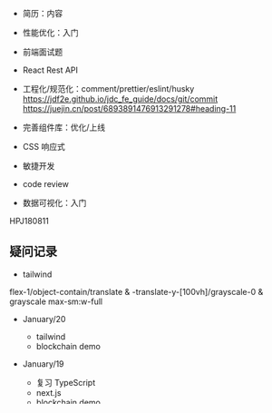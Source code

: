 - 简历：内容
- 性能优化：入门
- 前端面试题
- React Rest API

- 工程化/规范化：comment/prettier/eslint/husky
  https://jdf2e.github.io/jdc_fe_guide/docs/git/commit
  https://juejin.cn/post/6893891476913291278#heading-11

- 完善组件库：优化/上线
- CSS 响应式
- 敏捷开发
- code review

- 数据可视化：入门

HPJ180811

## 疑问记录

- tailwind

flex-1/object-contain/translate & -translate-y-[100vh]/grayscale-0 & grayscale
max-sm:w-full

- January/20

  - tailwind
  - blockchain demo

- January/19

  - 复习 TypeScript
  - next.js
  - blockchain demo

- January/18

  - TypeScript
  - next.js
  - blockchain demo

- January/17

  - TypeScript
  -

- January/16

  - TypeScript
  -

- January/11
  - MonoRepo/Pnpm 入门
  -
- 12/27
  - performance
  - engineering
- 12/26
  - performance
  - engineering
- 12/25
  - performance
  - engineering
- 12/24
  - engineering
  -
- 12/23
  - performance
  -
- 12/22
  - performance
  - 复习 echarts
- 12/21
  - performance
  - 音标：
- 12/20
  - echarts 入门

## React

12/6:

- hooks 2/3/4

12/7:

- hooks 4/5/6 一半

12/8:

- hooks 7/15/16 一半

12/9:

- js 1-55
- hooks 8/9/17 一半

12/10:

- js 73-91/134-137

12/11:

- js 137-144
  - 141 Micro Task Queue / Job Queue

## 前端性能优化方法与实战

### 学习记录

-

### 复习记录

### 疑问记录

## 前端进击笔记

### 学习记录

- 10/6:6-8

### 复习记录

- 10/7:6/7
- 10/8:6/7/8

### 疑问记录

## 前端工程化精讲

### 学习记录

- 10/5:0-
- 10/7:05/09

### 复习记录

### 疑问记录

## Webpack

### 学习记录

- 9/30:1-16
- 10/2:17-31
- 10/3:31-

### 复习记录

- 10/2:1-16
- 10/6:1-42

### 疑问记录

不理解 webpack 打包后的代码

## git
